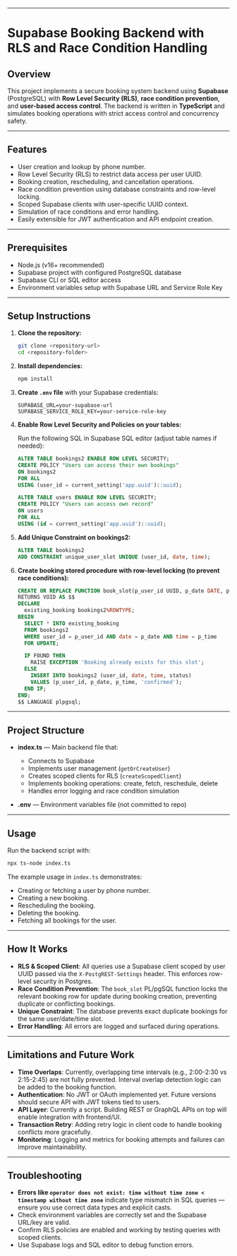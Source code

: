 

---

# Supabase Booking Backend with RLS and Race Condition Handling

## Overview

This project implements a secure booking system backend using **Supabase** (PostgreSQL) with **Row Level Security (RLS)**, **race condition prevention**, and **user-based access control**. The backend is written in **TypeScript** and simulates booking operations with strict access control and concurrency safety.

---

## Features

* User creation and lookup by phone number.
* Row Level Security (RLS) to restrict data access per user UUID.
* Booking creation, rescheduling, and cancellation operations.
* Race condition prevention using database constraints and row-level locking.
* Scoped Supabase clients with user-specific UUID context.
* Simulation of race conditions and error handling.
* Easily extensible for JWT authentication and API endpoint creation.

---

## Prerequisites

* Node.js (v16+ recommended)
* Supabase project with configured PostgreSQL database
* Supabase CLI or SQL editor access
* Environment variables setup with Supabase URL and Service Role Key

---

## Setup Instructions

1. **Clone the repository:**

   ```bash
   git clone <repository-url>
   cd <repository-folder>
   ```

2. **Install dependencies:**

   ```bash
   npm install
   ```

3. **Create `.env` file** with your Supabase credentials:

   ```env
   SUPABASE_URL=your-supabase-url
   SUPABASE_SERVICE_ROLE_KEY=your-service-role-key
   ```

4. **Enable Row Level Security and Policies on your tables:**

   Run the following SQL in Supabase SQL editor (adjust table names if needed):

   ```sql
   ALTER TABLE bookings2 ENABLE ROW LEVEL SECURITY;
   CREATE POLICY "Users can access their own bookings"
   ON bookings2
   FOR ALL
   USING (user_id = current_setting('app.uuid')::uuid);

   ALTER TABLE users ENABLE ROW LEVEL SECURITY;
   CREATE POLICY "Users can access own record"
   ON users
   FOR ALL
   USING (id = current_setting('app.uuid')::uuid);
   ```

5. **Add Unique Constraint on bookings2:**

   ```sql
   ALTER TABLE bookings2
   ADD CONSTRAINT unique_user_slot UNIQUE (user_id, date, time);
   ```

6. **Create booking stored procedure with row-level locking (to prevent race conditions):**

   ```sql
   CREATE OR REPLACE FUNCTION book_slot(p_user_id UUID, p_date DATE, p_time TIME)
   RETURNS VOID AS $$
   DECLARE
     existing_booking bookings2%ROWTYPE;
   BEGIN
     SELECT * INTO existing_booking
     FROM bookings2
     WHERE user_id = p_user_id AND date = p_date AND time = p_time
     FOR UPDATE;

     IF FOUND THEN
       RAISE EXCEPTION 'Booking already exists for this slot';
     ELSE
       INSERT INTO bookings2 (user_id, date, time, status)
       VALUES (p_user_id, p_date, p_time, 'confirmed');
     END IF;
   END;
   $$ LANGUAGE plpgsql;
   ```

---

## Project Structure

* **index.ts** — Main backend file that:

  * Connects to Supabase
  * Implements user management (`getOrCreateUser`)
  * Creates scoped clients for RLS (`createScopedClient`)
  * Implements booking operations: create, fetch, reschedule, delete
  * Handles error logging and race condition simulation

* **.env** — Environment variables file (not committed to repo)

---

## Usage

Run the backend script with:

```bash
npx ts-node index.ts
```

The example usage in `index.ts` demonstrates:

* Creating or fetching a user by phone number.
* Creating a new booking.
* Rescheduling the booking.
* Deleting the booking.
* Fetching all bookings for the user.

---

## How It Works

* **RLS & Scoped Client**: All queries use a Supabase client scoped by user UUID passed via the `X-PostgREST-Settings` header. This enforces row-level security in Postgres.
* **Race Condition Prevention**: The `book_slot` PL/pgSQL function locks the relevant booking row for update during booking creation, preventing duplicate or conflicting bookings.
* **Unique Constraint**: The database prevents exact duplicate bookings for the same user/date/time slot.
* **Error Handling**: All errors are logged and surfaced during operations.

---

## Limitations and Future Work

* **Time Overlaps**: Currently, overlapping time intervals (e.g., 2:00-2:30 vs 2:15-2:45) are not fully prevented. Interval overlap detection logic can be added to the booking function.
* **Authentication**: No JWT or OAuth implemented yet. Future versions should secure API with JWT tokens tied to users.
* **API Layer**: Currently a script. Building REST or GraphQL APIs on top will enable integration with frontend/UI.
* **Transaction Retry**: Adding retry logic in client code to handle booking conflicts more gracefully.
* **Monitoring**: Logging and metrics for booking attempts and failures can improve maintainability.

---

## Troubleshooting

* **Errors like `operator does not exist: time without time zone < timestamp without time zone`** indicate type mismatch in SQL queries — ensure you use correct data types and explicit casts.
* Check environment variables are correctly set and the Supabase URL/key are valid.
* Confirm RLS policies are enabled and working by testing queries with scoped clients.
* Use Supabase logs and SQL editor to debug function errors.

